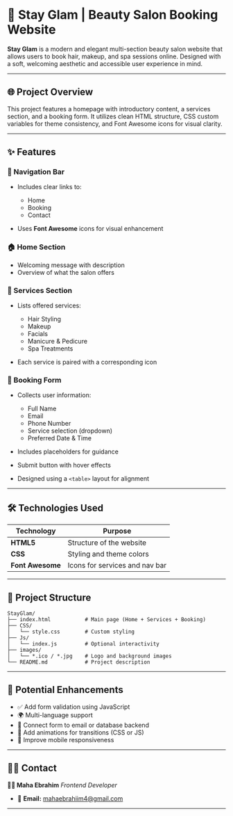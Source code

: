 # 💄 Stay Glam | Beauty Salon Booking Website

**Stay Glam** is a modern and elegant multi-section beauty salon website that allows users to book hair, makeup, and spa sessions online. Designed with a soft, welcoming aesthetic and accessible user experience in mind.

---

## 🌐 Project Overview

This project features a homepage with introductory content, a services section, and a booking form. It utilizes clean HTML structure, CSS custom variables for theme consistency, and Font Awesome icons for visual clarity.

---

## ✨ Features

### 🧭 Navigation Bar

- Includes clear links to:

  - Home
  - Booking
  - Contact

- Uses **Font Awesome** icons for visual enhancement

### 🏠 Home Section

- Welcoming message with description
- Overview of what the salon offers

### 💅 Services Section

- Lists offered services:

  - Hair Styling
  - Makeup
  - Facials
  - Manicure & Pedicure
  - Spa Treatments

- Each service is paired with a corresponding icon

### 📅 Booking Form

- Collects user information:

  - Full Name
  - Email
  - Phone Number
  - Service selection (dropdown)
  - Preferred Date & Time

- Includes placeholders for guidance
- Submit button with hover effects
- Designed using a `<table>` layout for alignment

---

## 🛠️ Technologies Used

| Technology       | Purpose                        |
| ---------------- | ------------------------------ |
| **HTML5**        | Structure of the website       |
| **CSS**          | Styling and theme colors       |
| **Font Awesome** | Icons for services and nav bar |

---

## 📁 Project Structure

```
StayGlam/
├── index.html           # Main page (Home + Services + Booking)
├── CSS/
│   └── style.css        # Custom styling
├── Js/
│   └── index.js         # Optional interactivity
├── images/
│   └── *.ico / *.jpg    # Logo and background images
└── README.md            # Project description
```

---

## 🚀 Potential Enhancements

- ✅ Add form validation using JavaScript
- 🌍 Multi-language support
- 📧 Connect form to email or database backend
- 🎨 Add animations for transitions (CSS or JS)
- 📱 Improve mobile responsiveness

---

## 🙋‍♀️ Contact

**👩‍💻 Maha Ebrahim**
_Frontend Developer_

- 📧 **Email:** [mahaebrahiim4@gmail.com](mailto:mahaebrahiim4@gmail.com)

---
